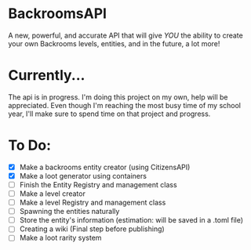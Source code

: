 # BackroomsAPI
A new, powerful, and accurate API that will give *YOU* the ability to create your own Backrooms levels, entities, and in the future, a lot more!

# Currently...
The api is in progress. I'm doing this project on my own, help will be appreciated. Even though I'm reaching the most busy time of my school year, I'll make sure to spend time on that project and progress.

# To Do:
- [x] Make a backrooms entity creator (using CitizensAPI)
- [x] Make a loot generator using containers
- [ ] Finish the Entity Registry and management class
- [ ] Make a level creator
- [ ] Make a level Registry and management class
- [ ] Spawning the entities naturally
- [ ] Store the entity's information (estimation: will be saved in a .toml file)
- [ ] Creating a wiki (Final step before publishing)
- [ ] Make a loot rarity system
